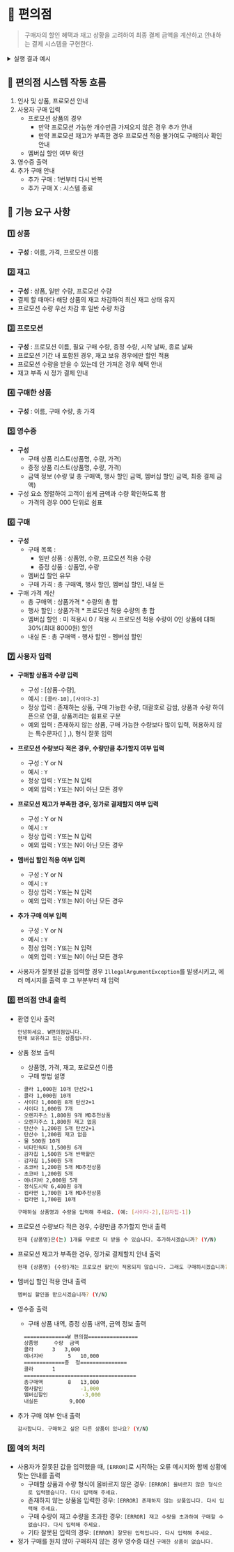 # 🍱 편의점
> 구매자의 할인 혜택과 재고 상황을 고려하여 최종 결제 금액을 계산하고 안내하는 결제 시스템을 구현한다.

<details>
<summary>실행 결과 예시</summary>
<div>

```bash
안녕하세요. W편의점입니다.
현재 보유하고 있는 상품입니다.

- 콜라 1,000원 10개 탄산2+1
- 콜라 1,000원 10개
- 사이다 1,000원 8개 탄산2+1
- 사이다 1,000원 7개
- 오렌지주스 1,800원 9개 MD추천상품
- 오렌지주스 1,800원 재고 없음
- 탄산수 1,200원 5개 탄산2+1
- 탄산수 1,200원 재고 없음
- 물 500원 10개
- 비타민워터 1,500원 6개
- 감자칩 1,500원 5개 반짝할인
- 감자칩 1,500원 5개
- 초코바 1,200원 5개 MD추천상품
- 초코바 1,200원 5개
- 에너지바 2,000원 5개
- 정식도시락 6,400원 8개
- 컵라면 1,700원 1개 MD추천상품
- 컵라면 1,700원 10개

구매하실 상품명과 수량을 입력해 주세요. (예: [사이다-2],[감자칩-1])
[콜라-3],[에너지바-5]

멤버십 할인을 받으시겠습니까? (Y/N)
Y 

==============W 편의점================
상품명		수량	금액
콜라		3 	3,000
에너지바 		5 	10,000
=============증	정===============
콜라		1
====================================
총구매액		8	13,000
행사할인			-1,000
멤버십할인			-3,000
내실돈			 9,000

감사합니다. 구매하고 싶은 다른 상품이 있나요? (Y/N)
Y

안녕하세요. W편의점입니다.
현재 보유하고 있는 상품입니다.

- 콜라 1,000원 7개 탄산2+1
- 콜라 1,000원 10개
- 사이다 1,000원 8개 탄산2+1
- 사이다 1,000원 7개
- 오렌지주스 1,800원 9개 MD추천상품
- 오렌지주스 1,800원 재고 없음
- 탄산수 1,200원 5개 탄산2+1
- 탄산수 1,200원 재고 없음
- 물 500원 10개
- 비타민워터 1,500원 6개
- 감자칩 1,500원 5개 반짝할인
- 감자칩 1,500원 5개
- 초코바 1,200원 5개 MD추천상품
- 초코바 1,200원 5개
- 에너지바 2,000원 재고 없음
- 정식도시락 6,400원 8개
- 컵라면 1,700원 1개 MD추천상품
- 컵라면 1,700원 10개

구매하실 상품명과 수량을 입력해 주세요. (예: [사이다-2],[감자칩-1])
[콜라-10]

현재 콜라 4개는 프로모션 할인이 적용되지 않습니다. 그래도 구매하시겠습니까? (Y/N)
Y

멤버십 할인을 받으시겠습니까? (Y/N)
N

==============W 편의점================
상품명		수량	금액
콜라		10 	10,000
=============증	정===============
콜라		2
====================================
총구매액		10	10,000
행사할인			-2,000
멤버십할인			-0
내실돈			 8,000

감사합니다. 구매하고 싶은 다른 상품이 있나요? (Y/N)
Y

안녕하세요. W편의점입니다.
현재 보유하고 있는 상품입니다.

- 콜라 1,000원 재고 없음 탄산2+1
- 콜라 1,000원 7개
- 사이다 1,000원 8개 탄산2+1
- 사이다 1,000원 7개
- 오렌지주스 1,800원 9개 MD추천상품
- 오렌지주스 1,800원 재고 없음
- 탄산수 1,200원 5개 탄산2+1
- 탄산수 1,200원 재고 없음
- 물 500원 10개
- 비타민워터 1,500원 6개
- 감자칩 1,500원 5개 반짝할인
- 감자칩 1,500원 5개
- 초코바 1,200원 5개 MD추천상품
- 초코바 1,200원 5개
- 에너지바 2,000원 재고 없음
- 정식도시락 6,400원 8개
- 컵라면 1,700원 1개 MD추천상품
- 컵라면 1,700원 10개

구매하실 상품명과 수량을 입력해 주세요. (예: [사이다-2],[감자칩-1])
[오렌지주스-1]

현재 오렌지주스은(는) 1개를 무료로 더 받을 수 있습니다. 추가하시겠습니까? (Y/N)
Y

멤버십 할인을 받으시겠습니까? (Y/N)
Y

==============W 편의점================
상품명		수량	금액
오렌지주스		2 	3,600
=============증	정===============
오렌지주스		1
====================================
총구매액		2	3,600
행사할인			-1,800
멤버십할인			-0
내실돈			 1,800

감사합니다. 구매하고 싶은 다른 상품이 있나요? (Y/N)
N
```

</div>
</details>


## 📌 편의점 시스템 작동 흐름
1. 인사 및 상품, 프로모션 안내
2. 사용자 구매 입력 
   - 프로모션 상품의 경우
     - 만약 프로모션 가능한 개수만큼 가져오지 않은 경우 추가 안내
     - 만약 프로모션 재고가 부족한 경우 프로모션 적용 불가여도 구매의사 확인 안내
   - 멤버십 할인 여부 확인
3. 영수증 출력
4. 추가 구매 안내
   - 추가 구매 : 1번부터 다시 반복
   - 추가 구매 X : 시스템 종료

## 📌 기능 요구 사항 
### 1️⃣ 상품
- **구성** : 이름, 가격, 프로모션 이름

### 2️⃣ 재고
- **구성** : 상품, 일반 수량, 프로모션 수량
- 결제 할 때마다 해당 상품의 재고 차감하여 최신 재고 상태 유지
- 프로모션 수량 우선 차감 후 일반 수량 차감

### 3️⃣ 프로모션
- **구성** : 프로모션 이름, 필요 구매 수량, 증정 수량, 시작 날짜, 종료 날짜
- 프로모션 기간 내 포함된 경우, 재고 보유 경우에만 할인 적용
- 프로모션 수량을 받을 수 있는데 안 가져온 경우 혜택 안내
- 재고 부족 시 정가 결제 안내

### 4️⃣ 구매한 상품
- **구성** : 이름, 구매 수량, 총 가격

### 5️⃣ 영수증
- **구성** 
  - 구매 상품 리스트(상품명, 수량, 가격)
  - 증정 상품 리스트(상품명, 수량, 가격)
  - 금액 정보 (수량 및 총 구매액, 행사 할인 금액, 멤버십 할인 금액, 최종 결제 금액)
- 구성 요소 정렬하여 고객이 쉽게 금액과 수량 확인하도록 함
  - 가격의 경우 000 단위로 쉼표

### 6️⃣ 구매
- **구성**
  - 구매 목록 : 
    - 일반 상품 : 상품명, 수량, 프로모션 적용 수량
    - 증정 상품 : 상품명, 수량
  - 멤버십 할인 유무
  - 구매 가격 : 총 구매액, 행사 할인, 멤버십 할인, 내실 돈
- 구매 가격 계산
  - 총 구매액 : 상품가격 * 수량의 총 합
  - 행사 할인 : 상품가격 * 프로모션 적용 수량의 총 합
  - 멤버십 할인 : 미 적용시 0 / 적용 시 프로모션 적용 수량이 0인 상품에 대해 30%(최대 8000원) 할인
  - 내실 돈 : 총 구매액 - 행사 할인 - 멤버십 할인

### 7️⃣ 사용자 입력
- **구매할 상품과 수량 입력**
    - 구성 : [상품-수량],
    - 예시 : `[콜라-10],[사이다-3]`
    - 정상 입력 : 존재하는 상품, 구매 가능한 수량, 대괄호로 감쌈, 상품과 수량 하이픈으로 연결, 상품끼리는 쉼표로 구분
    - 예외 입력 : 존재하지 않는 상품, 구매 가능한 수량보다 많이 입력, 허용하지 않는 특수문자([ ] ,), 형식 잘못 입력


- **프로모션 수량보다 적은 경우, 수량만큼 추가할지 여부 입력**
    - 구성 : Y or N
    - 예시 : `Y`
    - 정상 입력 : Y또는 N 입력
    - 예외 입력 : Y또는 N이 아닌 모든 경우


- **프로모션 재고가 부족한 경우, 정가로 결제할지 여부 입력**
    - 구성 : Y or N
    - 예시 : `Y`
    - 정상 입력 : Y또는 N 입력
    - 예외 입력 : Y또는 N이 아닌 모든 경우
  

- **멤버십 할인 적용 여부 입력**
    - 구성 : Y or N
    - 예시 : `Y`
    - 정상 입력 : Y또는 N 입력
    - 예외 입력 : Y또는 N이 아닌 모든 경우
  

- **추가 구매 여부 입력**
    - 구성 : Y or N
    - 예시 : `Y`
    - 정상 입력 : Y또는 N 입력
    - 예외 입력 : Y또는 N이 아닌 모든 경우
  

- 사용자가 잘못된 값을 입력할 경우 `IllegalArgumentException`를 발생시키고, 에러 메시지를 출력 후 그 부분부터 재 입력

### 8️⃣ 편의점 안내 출력
- 환영 인사 출력
  ```bash
  안녕하세요. W편의점입니다.
  현재 보유하고 있는 상품입니다.
  ```
- 상품 정보 출력
  - 상품명, 가격, 재고, 포로모션 이름
  - 구매 방법 설명 
  ```bash
  - 콜라 1,000원 10개 탄산2+1
  - 콜라 1,000원 10개
  - 사이다 1,000원 8개 탄산2+1
  - 사이다 1,000원 7개
  - 오렌지주스 1,800원 9개 MD추천상품
  - 오렌지주스 1,800원 재고 없음
  - 탄산수 1,200원 5개 탄산2+1
  - 탄산수 1,200원 재고 없음
  - 물 500원 10개
  - 비타민워터 1,500원 6개
  - 감자칩 1,500원 5개 반짝할인
  - 감자칩 1,500원 5개
  - 초코바 1,200원 5개 MD추천상품
  - 초코바 1,200원 5개
  - 에너지바 2,000원 5개
  - 정식도시락 6,400원 8개
  - 컵라면 1,700원 1개 MD추천상품
  - 컵라면 1,700원 10개
  
  구매하실 상품명과 수량을 입력해 주세요. (예: [사이다-2],[감자칩-1])
    ```
- 프로모션 수량보다 적은 경우, 수량만큼 추가할지 안내 출력
    ```bash
    현재 {상품명}은(는) 1개를 무료로 더 받을 수 있습니다. 추가하시겠습니까? (Y/N)
    ```
- 프로모션 재고가 부족한 경우, 정가로 결제할지 안내 출력
    ```bash
    현재 {상품명} {수량}개는 프로모션 할인이 적용되지 않습니다. 그래도 구매하시겠습니까? (Y/N)
    ```
  
- 멤버십 할인 적용 안내 출력
    ```bash
    멤버십 할인을 받으시겠습니까? (Y/N)
    ```
- 영수증 출력
  - 구매 상품 내역, 증정 상품 내역, 금액 정보 출력
  ```bash
    ==============W 편의점================
    상품명		수량	금액
    콜라		3 	3,000
    에너지바 		5 	10,000
    =============증	정===============
    콜라		1
    ====================================
    총구매액		8	13,000
    행사할인			-1,000
    멤버십할인			-3,000
    내실돈			 9,000
    ```
- 추가 구매 여부 안내 출력
    ```bash
    감사합니다. 구매하고 싶은 다른 상품이 있나요? (Y/N)
    ```

### 9️⃣ 예외 처리
- 사용자가 잘못된 값을 입력했을 때, `[ERROR]`로 시작하는 오류 메시지와 함께 상황에 맞는 안내를 출력
    - 구매할 상품과 수량 형식이 올바르지 않은 경우: `[ERROR] 올바르지 않은 형식으로 입력했습니다. 다시 입력해 주세요.`
    - 존재하지 않는 상품을 입력한 경우: `[ERROR] 존재하지 않는 상품입니다. 다시 입력해 주세요.`
    - 구매 수량이 재고 수량을 초과한 경우: `[ERROR] 재고 수량을 초과하여 구매할 수 없습니다. 다시 입력해 주세요.`
    - 기타 잘못된 입력의 경우: `[ERROR] 잘못된 입력입니다. 다시 입력해 주세요.`
- 정가 구매를 원치 않아 구매하지 않는 경우 영수증 대신 `구매한 상품이 없습니다.`
